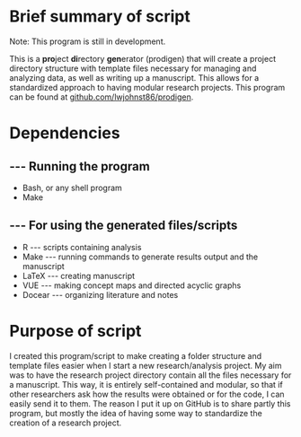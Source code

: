# Brief summary of script #

Note: This program is still in development.

This is a <b>pro</b>ject <b>di</b>rectory <b>gen</b>erator (prodigen) that will create a project directory structure with template files necessary for managing and analyzing data, as well as writing up a manuscript.  This allows for a standardized approach to having modular research projects.  This program can be found at [github.com/lwjohnst86/prodigen](https://github.com/lwjohnst86/prodigen).

# Dependencies #

## --- Running the program ##

* Bash, or any shell program
* Make

## --- For using the generated files/scripts ##

* R --- scripts containing analysis
* Make --- running commands to generate results output and the manuscript
* LaTeX --- creating manuscript
* VUE --- making concept maps and directed acyclic graphs
* Docear --- organizing literature and notes

# Purpose of script #

I created this program/script to make creating a folder structure and template files easier when I start a new research/analysis project.  My aim was to have the research project directory contain all the files necessary for a manuscript.  This way, it is entirely self-contained and modular, so that if other researchers ask how the results were obtained or for the code, I can easily send it to them.  The reason I put it up on GitHub is to share partly this program, but mostly the idea of having some way to standardize the creation of a research project.
